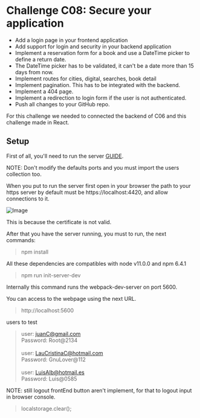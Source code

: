 # Challenge C08: Secure your application

- Add a login page in your frontend application
- Add support for login and security in your backend application
- Implement a reservation form for a book and use a DateTime picker to define a return date.
- The DateTime picker has to be validated, it can't be a date more than 15 days from now.
- Implement routes for cities, digital, searches, book detail
- Implement pagination. This has to be integrated with the backend.
- Implement a 404 page.
- Implement a redirection to login form if the user is not authenticated.
- Push all changes to your GitHub repo.

For this challenge we needed to connected the backend of C06 and this challenge made in React.

## Setup

First of all, you'll need to run the server [GUIDE](https://github.com/Jaimejs0528/JS-School/tree/master/C06).

NOTE: Don't modify the defaults ports and you must import the users collection too.

When you put to run the server first open in your browser the path to your https server by default must be https://localhost:4420, and allow connections to it.

![Image](https://i.gyazo.com/cac811a5c34b6aa436fa8370e75c50bf.png)

This is because the certificate is not valid.

After that you have the server running, you must to run, the next commands:
> npm install

All these dependencies are compatibles with node v11.0.0 and npm 6.4.1
> npm run init-server-dev

Internally this command runs the webpack-dev-server on port 5600.

You can access to the webpage using the next URL.

> http://localhost:5600

users to test

>user: juanC@gmail.com<br>
>Password: Root@2134<br><br>
>user: LauCristinaC@hotmail.com<br>
>Password: GnuLover@112<br><br>
>user: LuisAlb@hotmail.es<br>
>Password: Luis@0585<br>

NOTE: still logout frontEnd button aren't implement, for that to logout input in browser console.

> localstorage.clear();







